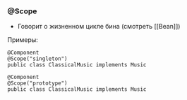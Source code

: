 ### @Scope

* Говорит о жизненном цикле бина (смотреть [[Bean]])

Примеры:

	@Component  
	@Scope("singleton")  
	public class ClassicalMusic implements Music

	@Component  
	@Scope("prototype")  
	public class ClassicalMusic implements Music
